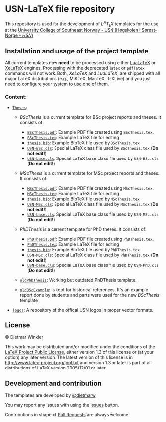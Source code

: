 # USN-LaTeX file repository
This repository is used for the development of *L<sup>A</sup>T<sub>E</sub>X* templates for the use at the
[University College of Southeast Norway - USN (Høgskolen i Sørøst-Norge - *HSN*)](http://www.usn.no)

## Installation and usage of the project template
All current templates now **need** to be processed using either [LuaLaTeX](https://en.wikipedia.org/wiki/LuaTeX) or [XeLaTeX](https://en.wikipedia.org/wiki/XeTeX) engines.
Processing with the deprecated `latex` or `pdflatex` commands will not work.
Both, *XeLaTeX* and *LuaLaTeX*, are shipped with all major LaTeX distributions (e.g., MiKTeX, MacTeX, TeXLive) and you just need to configure your system  to use one of them.

### Content:
* [`Theses`](Theses):
  * *BScThesis* is a current template for BSc project reports and theses. It consists of:
    * [`BScThesis.pdf`](https://github.com/dietmarw/USN-LaTeX/raw/master/Theses/BScThesis.pdf): Example PDF file created using `BScThesis.tex`.
    * [`BScThesis.tex`](Theses/BScThesis.tex): Example LaTeX file for editing
    * [`thesis.bib`](Theses/thesis.bib): Example BibTeX file used by `BScThesis.tex`
    * [`USN-BSc.cls`](Theses/USN-BSc.cls): Special LaTeX class file used by `BScThesis.tex` (**Do not edit!**)
    * [`USN-base.cls`](Theses/USN-base.cls): Special LaTeX base class file used by `USN-BSc.cls` (**Do not edit!**)
  * *MScThesis* is a current template for MSc project reports and theses. It consists of:
    * [`MScThesis.pdf`](https://github.com/dietmarw/USN-LaTeX/raw/master/Theses/MScThesis.pdf): Example PDF file created using `MScThesis.tex`.
    * [`MScThesis.tex`](Theses/MScThesis.tex): Example LaTeX file for editing
    * [`thesis.bib`](Theses/thesis.bib): Example BibTeX file used by `MScThesis.tex`
    * [`USN-MSc.cls`](Theses/USN-MSc.cls): Special LaTeX class file used by `MScThesis.tex` (**Do not edit!**)
    * [`USN-base.cls`](Theses/USN-base.cls): Special LaTeX base class file used by `USN-MSc.cls` (**Do not edit!**)
  * *PhDThesis* is a current template for PhD theses. It consists of:
    * [`PhDThesis.pdf`](https://github.com/dietmarw/USN-LaTeX/raw/master/Theses/PhDThesis.pdf): Example PDF file created using `PhDThesis.tex`.
    * [`PhDThesis.tex`](Theses/PhDThesis.tex): Example LaTeX file for editing
    * [`thesis.bib`](Theses/thesis.bib): Example BibTeX file used by `PhDThesis.tex`
    * [`USN-MSc.cls`](Theses/USN-MSc.cls): Special LaTeX class file used by `PhDThesis.tex` (**Do not edit!**)
    * [`USN-base.cls`](Theses/USN-base.cls): Special LaTeX base class file used by `USN-PhD.cls` (**Do not edit!**)

  * [`oldPhDThesis`](Theses/oldPhDThesis): Working but outdated PhDThesis template.
  * [`oldBScExample`](Theses/oldBScExample): is kept for historical references. It's an example report done by students and parts were used for the new *BScThesis* template
* [`logos`](logos): A repository of the offical USN logos in proper vector formats.

## License

&copy; Dietmar Winkler

This work may be distributed and/or modified under the
conditions of the [LaTeX Project Public License](LICENSE), either version 1.3
of this license or (at your option) any later version.
The latest version of this license is in
http://www.latex-project.org/lppl.txt
and version 1.3 or later is part of all distributions of LaTeX
version 2005/12/01 or later.

## Development and contribution
The templates are developed by [@dietmarw](https://github.com/dietmarw)

You may report any issues with using the [Issues](../../issues) button.

Contributions in shape of [Pull Requests](../../pulls) are always welcome.
